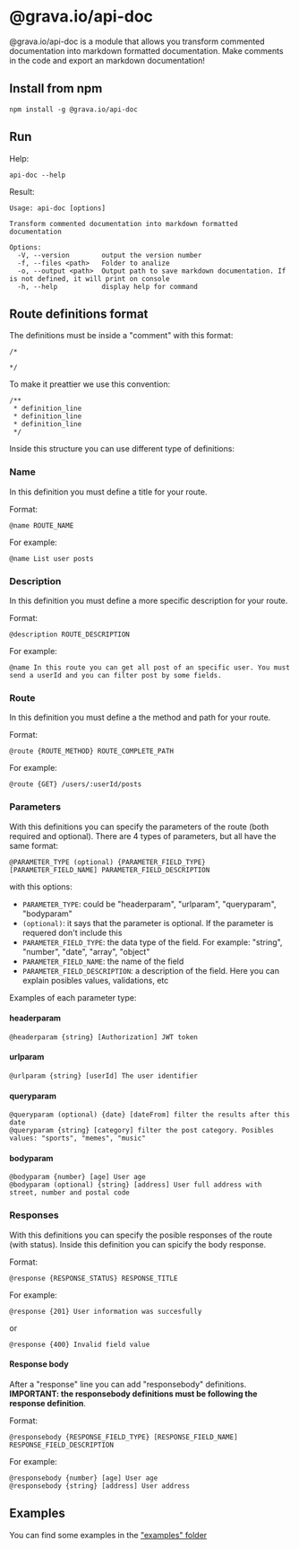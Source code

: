 # \@grava.io/api-doc

\@grava.io/api-doc is a module that allows you transform commented documentation into markdown formatted documentation.
Make comments in the code and export an markdown documentation!

## Install from npm
```
npm install -g @grava.io/api-doc
```

## Run
Help:
```
api-doc --help
```
Result:
```
Usage: api-doc [options]

Transform commented documentation into markdown formatted documentation

Options:
  -V, --version        output the version number
  -f, --files <path>   Folder to analize
  -o, --output <path>  Output path to save markdown documentation. If is not defined, it will print on console
  -h, --help           display help for command
```

## Route definitions format

The definitions must be inside a "comment" with this format:
```
/*

*/
```

To make it preattier we use this convention:
```
/**
 * definition_line
 * definition_line
 * definition_line
 */
```

Inside this structure you can use different type of definitions:

### Name
In this definition you must define a title for your route.

Format:
```
@name ROUTE_NAME
```
For example:
```
@name List user posts
```

### Description
In this definition you must define a more specific description for your route.

Format:
```
@description ROUTE_DESCRIPTION
```
For example:
```
@name In this route you can get all post of an specific user. You must send a userId and you can filter post by some fields.
```

### Route
In this definition you must define a the method and path for your route.

Format:
```
@route {ROUTE_METHOD} ROUTE_COMPLETE_PATH
```
For example:
```
@route {GET} /users/:userId/posts
```

### Parameters
With this definitions you can specify the parameters of the route (both required and optional).
There are 4 types of parameters, but all have the same format:
```
@PARAMETER_TYPE (optional) {PARAMETER_FIELD_TYPE} [PARAMETER_FIELD_NAME] PARAMETER_FIELD_DESCRIPTION
```
with this options:
- `PARAMETER_TYPE`: could be "headerparam", "urlparam", "queryparam", "bodyparam"
- `(optional)`: it says that the parameter is optional. If the parameter is requered don't include this
- `PARAMETER_FIELD_TYPE`: the data type of the field. For example: "string", "number", "date", "array<string>", "object"
- `PARAMETER_FIELD_NAME`: the name of the field
- `PARAMETER_FIELD_DESCRIPTION`: a description of the field. Here you can explain posibles values, validations, etc

Examples of each parameter type:

#### headerparam
```
@headerparam {string} [Authorization] JWT token
```

#### urlparam
```
@urlparam {string} [userId] The user identifier
```

#### queryparam
```
@queryparam (optional) {date} [dateFrom] filter the results after this date
@queryparam {string} [category] filter the post category. Posibles values: "sports", "memes", "music"
```

#### bodyparam
```
@bodyparam {number} [age] User age
@bodyparam (optional) {string} [address] User full address with street, number and postal code
```

### Responses
With this definitions you can specify the posible responses of the route (with status).
Inside this definition you can spicify the body response.

Format:
```
@response {RESPONSE_STATUS} RESPONSE_TITLE
```
For example:
```
@response {201} User information was succesfully
```
or
```
@response {400} Invalid field value
```

#### Response body
After a "response" line you can add "responsebody" definitions. **IMPORTANT: the responsebody definitions must be following the response definition**.

Format:
```
@responsebody {RESPONSE_FIELD_TYPE} [RESPONSE_FIELD_NAME] RESPONSE_FIELD_DESCRIPTION
```

For example:
```
@responsebody {number} [age] User age
@responsebody {string} [address] User address
```

## Examples

You can find some examples in the ["examples" folder](./examples/Readme.md)

